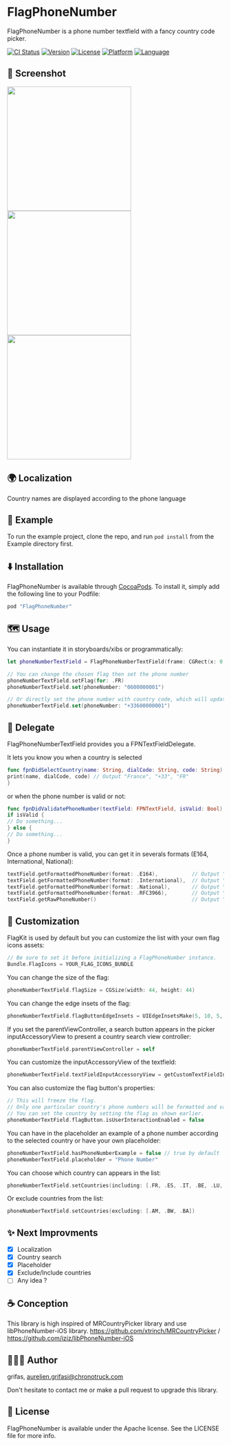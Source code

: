 # FlagPhoneNumber

FlagPhoneNumber is a phone number textfield with a fancy country code picker.   

[![CI Status](http://img.shields.io/travis/grifas/FlagPhoneNumber.svg?style=flat)](https://travis-ci.org/chronotruck/FlagPhoneNumber)
[![Version](https://img.shields.io/cocoapods/v/FlagPhoneNumber.svg?style=flat)](http://cocoapods.org/pods/FlagPhoneNumber)
[![License](https://img.shields.io/cocoapods/l/FlagPhoneNumber.svg?style=flat)](http://cocoapods.org/pods/FlagPhoneNumber)
[![Platform](https://img.shields.io/cocoapods/p/FlagPhoneNumber.svg?style=flat)](http://cocoapods.org/pods/FlagPhoneNumber)
[![Language](https://img.shields.io/badge/language-swift-brightgreen.svg?style=flat)](https://developer.apple.com/swift)

## 🌅 Screenshot
<img src="./Screenshot/screenshot_1.PNG" width="288px"> <img src="./Screenshot/screenshot_2.PNG" width="288px"> <img src="./Screenshot/screenshot_3.PNG" width="288px">


## 🌍 Localization

Country names are displayed according to the phone language

## 📲 Example

To run the example project, clone the repo, and run `pod install` from the Example directory first.

## ⬇️ Installation

FlagPhoneNumber is available through [CocoaPods](http://cocoapods.org). To install
it, simply add the following line to your Podfile:

```ruby
pod "FlagPhoneNumber"
```

## 🗺 Usage

You can instantiate it in storyboards/xibs or programmatically:

```swift
let phoneNumberTextField = FlagPhoneNumberTextField(frame: CGRect(x: 0, y: 0, width: view.bounds.width - 16, height: 50))

// You can change the chosen flag then set the phone number
phoneNumberTextField.setFlag(for: .FR)
phoneNumberTextField.set(phoneNumber: "0600000001")

// Or directly set the phone number with country code, which will update automatically the flag image
phoneNumberTextField.set(phoneNumber: "+33600000001")
```

## 🚨 Delegate
FlagPhoneNumberTextField provides you a FPNTextFieldDelegate.

It lets you know you when a country is selected
```swift
func fpnDidSelectCountry(name: String, dialCode: String, code: String) {
print(name, dialCode, code) // Output "France", "+33", "FR"
}
```
or when the phone number is valid or not:
```swift
func fpnDidValidatePhoneNumber(textField: FPNTextField, isValid: Bool) {
if isValid {
// Do something...
} else {
// Do something...
}
```

Once a phone number is valid, you can get it in severals formats (E164, International, National):
```swift
textField.getFormattedPhoneNumber(format: .E164),           // Output "+33600000001"
textField.getFormattedPhoneNumber(format: .International),  // Output "+33 6 00 00 00 01"
textField.getFormattedPhoneNumber(format: .National),       // Output "06 00 00 00 01"
textField.getFormattedPhoneNumber(format: .RFC3966),        // Output "tel:+33-6-00-00-00-01"
textField.getRawPhoneNumber()                               // Output "600000001"
```

## 🎨 Customization

FlagKit is used by default but you can customize the list with your own flag icons assets:
```swift
// Be sure to set it before initializing a FlagPhoneNumber instance.
Bundle.FlagIcons = YOUR_FLAG_ICONS_BUNDLE
```

You can change the size of the flag:
```swift
phoneNumberTextField.flagSize = CGSize(width: 44, height: 44)
```

You can change the edge insets of the flag:
```swift
phoneNumberTextField.flagButtonEdgeInsets = UIEdgeInsetsMake(5, 10, 5, 10)
```

If you set the parentViewController,  a search button appears in the picker inputAccessoryView to present a country search view controller:
```swift
phoneNumberTextField.parentViewController = self
```

You can customize the inputAccessoryView of the textfield:
```swift
phoneNumberTextField.textFieldInputAccessoryView = getCustomTextFieldInputAccessoryView(with: items)
```

You can also customize the flag button's properties:
```swift
// This will freeze the flag.
// Only one particular country's phone numbers will be formatted and validated.
// You can set the country by setting the flag as shown earlier.
phoneNumberTextField.flagButton.isUserInteractionEnabled = false
```

You can have in the placeholder an example of a phone number according to the selected country or have your own placeholder:
```swift
phoneNumberTextField.hasPhoneNumberExample = false // true by default
phoneNumberTextField.placeholder = "Phone Number"
```

You can choose which country can appears in the list:
```swift
phoneNumberTextField.setCountries(including: [.FR, .ES, .IT, .BE, .LU, .DE])
```

Or exclude countries from the list:
```swift
phoneNumberTextField.setCountries(excluding: [.AM, .BW, .BA])
```


## ✨ Next Improvments
- [x] Localization
- [x] Country search
- [x] Placeholder
- [x] Exclude/Include countries
- [ ] Any idea ?

## ☕️ Conception
This library is high inspired of MRCountryPicker library and use libPhoneNumber-iOS library.
https://github.com/xtrinch/MRCountryPicker / https://github.com/iziz/libPhoneNumber-iOS

## 💁🏻‍♂️ Author

grifas, aurelien.grifasi@chronotruck.com

Don't hesitate to contact me or make a pull request to upgrade this library.

## 📝 License

FlagPhoneNumber is available under the Apache license. See the LICENSE file for more info.
